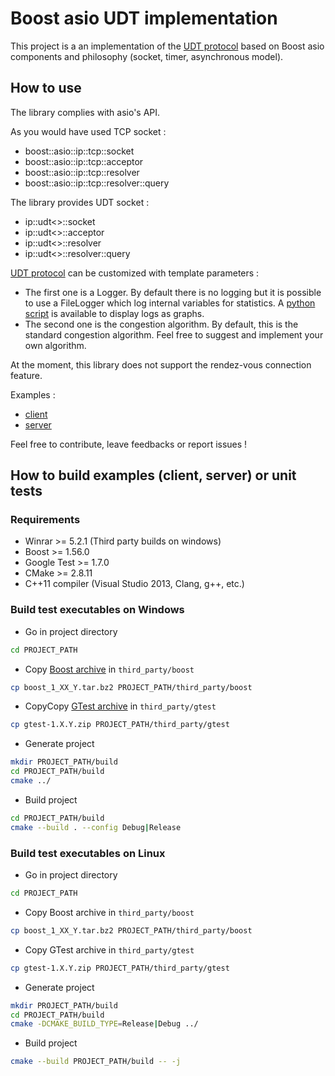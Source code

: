 # Boost asio UDT implementation

This project is a an implementation of the [UDT protocol](http://udt.sourceforge.net)
based on Boost asio components and philosophy (socket, timer, asynchronous model).

## How to use

The library complies with asio's API.

As you would have used TCP socket :
  * boost::asio::ip::tcp::socket
  * boost::asio::ip::tcp::acceptor
  * boost::asio::ip::tcp::resolver
  * boost::asio::ip::tcp::resolver::query
  
The library provides UDT socket :
  * ip::udt<>::socket
  * ip::udt<>::acceptor
  * ip::udt<>::resolver
  * ip::udt<>::resolver::query
  
[UDT protocol](/src/udt/ip/udt.h) can be customized with template parameters :
  * The first one is a Logger. By default there is no logging but it is possible
  to use a FileLogger which log internal variables for statistics. A [python 
  script](/tools/plot.py) is available to display logs as graphs.
  * The second one is the congestion algorithm. By default, this is the standard 
  congestion algorithm. Feel free to suggest and implement your own algorithm.

At the moment, this library does not support the rendez-vous connection feature.

Examples :
  * [client](./src/udt_client/main.cpp)
  * [server](./src/udt_server/main.cpp)

Feel free to contribute, leave feedbacks or report issues !

## How to build examples (client, server) or unit tests

### Requirements

  * Winrar >= 5.2.1 (Third party builds on windows)
  * Boost >= 1.56.0
  * Google Test >= 1.7.0
  * CMake >= 2.8.11
  * C++11 compiler (Visual Studio 2013, Clang, g++, etc.)
  
### Build test executables on Windows

* Go in project directory

```bash
cd PROJECT_PATH
```

* Copy [Boost archive](http://www.boost.org/users/download/) in ``third_party/boost``

```bash
cp boost_1_XX_Y.tar.bz2 PROJECT_PATH/third_party/boost
```

* CopyCopy [GTest archive](http://code.google.com/p/googletest/downloads/list) in ``third_party/gtest``

```bash
cp gtest-1.X.Y.zip PROJECT_PATH/third_party/gtest
```

* Generate project

```bash
mkdir PROJECT_PATH/build
cd PROJECT_PATH/build
cmake ../
```

* Build project

```bash
cd PROJECT_PATH/build
cmake --build . --config Debug|Release
```

### Build test executables on Linux

* Go in project directory

```bash
cd PROJECT_PATH
```

* Copy Boost archive in ``third_party/boost``

```bash
cp boost_1_XX_Y.tar.bz2 PROJECT_PATH/third_party/boost
```

* Copy GTest archive in ``third_party/gtest``

```bash
cp gtest-1.X.Y.zip PROJECT_PATH/third_party/gtest
```

* Generate project

```bash
mkdir PROJECT_PATH/build
cd PROJECT_PATH/build
cmake -DCMAKE_BUILD_TYPE=Release|Debug ../
```

* Build project

```bash
cmake --build PROJECT_PATH/build -- -j
```
